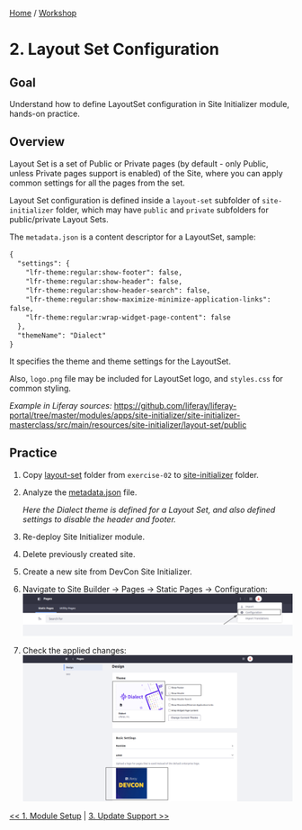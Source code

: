 [Home](../../../README.md) / [Workshop](../README.md) 

# 2. Layout Set Configuration

## Goal 

Understand how to define LayoutSet configuration in Site Initializer module, hands-on practice.

## Overview

Layout Set is a set of Public or Private pages (by default - only Public, unless Private pages support is enabled) of the Site, 
where you can apply common settings for all the pages from the set.

Layout Set configuration is defined inside a `layout-set` subfolder of `site-initializer` folder, which may 
have `public` and `private` subfolders for public/private Layout Sets.

The `metadata.json` is a content descriptor for a LayoutSet, sample:

    {
      "settings": {
        "lfr-theme:regular:show-footer": false,
        "lfr-theme:regular:show-header": false,
        "lfr-theme:regular:show-header-search": false,
        "lfr-theme:regular:show-maximize-minimize-application-links": false,
        "lfr-theme:regular:wrap-widget-page-content": false
      },
      "themeName": "Dialect"
    }
        
It specifies the theme and theme settings for the LayoutSet.

Also, `logo.png` file may be included for LayoutSet logo, and `styles.css` for common styling. 

_Example in Liferay sources:_ https://github.com/liferay/liferay-portal/tree/master/modules/apps/site-initializer/site-initializer-masterclass/src/main/resources/site-initializer/layout-set/public

## Practice

1. Copy [layout-set](../../../exercises/exercise-02/layout-set) folder from `exercise-02` to [site-initializer](../../../modules/devcon-site-initializer/src/main/resources/site-initializer) folder.
2. Analyze the [metadata.json](../../../exercises/exercise-02/layout-set/public/metadata.json) file.

    _Here the Dialect theme is defined for a Layout Set, and also defined settings to disable the header and footer._

3. Re-deploy Site Initializer module.
4. Delete previously created site.
5. Create a new site from DevCon Site Initializer.
6. Navigate to Site Builder → Pages → Static Pages → Configuration:
![01.png](images/01.png)
7. Check the applied changes:
![02.png](images/02.png)

[<< 1. Module Setup](../01-module-setup/README.md) | [3. Update Support >>](../03-update-support/README.md)
